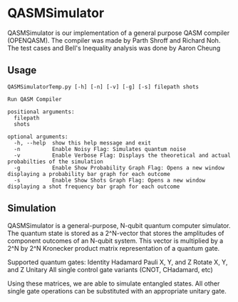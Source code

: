 # QASMSimulator

QASMSimulator is our implementation of a general purpose QASM compiler (OPENQASM).
The compiler was made by Parth Shroff and Richard Noh. The test cases and Bell's Inequality analysis was done by Aaron Cheung

## Usage

```
QASMSimulatorTemp.py [-h] [-n] [-v] [-g] [-s] filepath shots

Run QASM Compiler

positional arguments:
  filepath
  shots

optional arguments:
  -h, --help  show this help message and exit
  -n          Enable Noisy Flag: Simulates quantum noise
  -v          Enable Verbose Flag: Displays the theoretical and actual probabilties of the simulation
  -g          Enable Show Probability Graph Flag: Opens a new window displaying a probability bar graph for each outcome
  -s          Enable Show Shots Graph Flag: Opens a new window displaying a shot frequency bar graph for each outcome
```

## Simulation
QASMSimulator is a general-purpose, N-qubit quantum computer simulator. The quantum state is stored as a 2^N-vector that stores the amplitudes of component outcomes of an N-qubit system. This vector is multiplied by a 2^N by 2^N Kronecker product matrix representation of a quantum gate.

Supported quantum gates:
    Identity
    Hadamard
    Pauli X, Y, and Z
    Rotate X, Y, and Z
    Unitary
    All single control gate variants (CNOT, CHadamard, etc)

Using these matrices, we are able to simulate entangled states. All other single gate operations can be substituted with an appropriate unitary gate.
